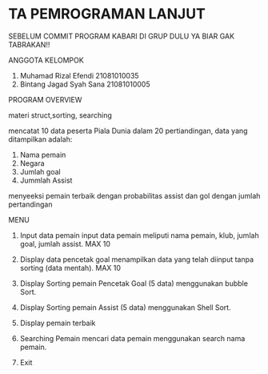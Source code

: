 # TA PEMROGRAMAN LANJUT 
SEBELUM COMMIT PROGRAM KABARI DI GRUP DULU YA BIAR GAK TABRAKAN!!

ANGGOTA KELOMPOK
1. Muhamad Rizal Efendi 21081010035
2. Bintang Jagad Syah Sana 21081010005 

PROGRAM OVERVIEW

materi struct,sorting, searching

mencatat 10 data peserta Piala Dunia dalam 20 pertiandingan, data yang ditampilkan adalah:
1. Nama pemain
2. Negara
3. Jumlah goal
4. Jummlah Assist

menyeeksi pemain terbaik dengan probabilitas assist dan gol dengan jumlah pertandingan

MENU
1. Input data pemain
   input data pemain meliputi nama pemain, klub, jumlah goal, jumlah assist. MAX 10

2. Display data pencetak goal
   menampilkan data yang telah diinput tanpa sorting (data mentah). MAX 10	

3. Display Sorting pemain Pencetak Goal (5 data) menggunakan bubble Sort.

4. Display Sorting pemain Assist (5 data) menggunakan Shell Sort.
  
5. Display pemain terbaik
   
6. Searching Pemain 
   mencari data pemain menggunakan search nama pemain.
   
7. Exit




   
